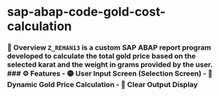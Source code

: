 # sap-abap-code-gold-cost-calculation
### 📘 Overview `Z_REHAN13` is a custom SAP ABAP report program developed to calculate the **total gold price** based on the **selected karat** and the **weight in grams** provided by the user.   ### ⚙️ Features - 🟡 **User Input Screen** (Selection Screen)   - 🧮 **Dynamic Gold Price Calculation**   - 💬 **Clear Output Display** 
